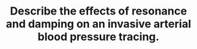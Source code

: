 ---
title: "Describe the effects of resonance and damping on an invasive arterial blood pressure tracing."
entityType: SAQ
exam: PEX
college: ANZCA
year: 2007
sitting: A
question: 15
passRate: 21
EC_expectedDomains:
- "For a pass, most of the following information was required:• Some attempt at a definition of the concepts• Evidence of understanding that the system’s f0 needs to be several fold the frequency of the pulse and the consequences for the pressure waveform of not being so• Means whereby the f0 of the system can be maximised• Effects of under, over and optimal damping on the arterial pressure waveform• Causes of damping in the system"
EC_extraCredit:
- "Marks were awarded for other information, including that the measured MAP tends not to be affected by resonance and inappropriate damping; clear diagrams explaining the waveform changes; correct explanation of damping co-efficients and the meaning of the term, especially if a correct diagram of the response to a step change in pressure was included; that the transducers used today have high natural resonant frequency but the other components of the measuring system are the main cause of low f0 in the system; correct use of an equation relating f0 to mass, elasticity and area and especially if this could then be related to practical means of increasing f0 in the measuring system; difference between optimal and critical damping."
EC_errorsCommon:
- "Common problems in the answers were:• Very few answers included a good attempt at defining the concepts especially damping (delay in response due to frictional resistance, or similar)• Discussion of resonance and damping without any attempt at describing the effects on an arterial waveform (at least half the candidates)• Wasting time with long descriptions of the components of the measuring system or of zeroing or of indications for arterial line placement. Zeroing is irrelevant to the question;• Quoting figures for damping coefficients with no evidence of any understanding of the meaning of the term• Using vague terms like “interfere with the trace” with no mention of in what way;• Stating that damping is used or added to the transducer in order to combat resonance-damping and resonance are features of any oscillating system and the measuring systems used must in some way optimise these inherent features;• Those candidates who attempted a diagram demonstrating response to a step change in pressure in various damping situations were often wrong• Several dozen answers compared the radial and aortic pressure traces and described the differences in terms of resonance and damping in the arterial tree. When this information was correct, marks were given but it was not possible to get a pass mark for this information only."
---